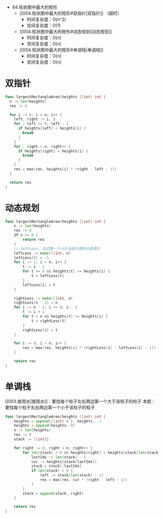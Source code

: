 - 84.柱状图中最大的矩形
	- [[004.柱状图中最大的矩形#双指针|双指针]] （超时）
		- 时间复杂度：O(n^2)
		- 空间复杂度：O(1)
	- [[004.柱状图中最大的矩形#动态规划|动态规划]]
		- 时间复杂度：O(n)
		- 空间复杂度：O(n)
	- [[004.柱状图中最大的矩形#单调栈|单调栈]]
		- 时间复杂度：O(n)
		- 空间复杂度：O(n)

# 双指针
```go
func largestRectangleArea(heights []int) int {
  n := len(heights)
  res := 0

  for i := 0; i < n; i++ {
    left, right := i, i
    for ; left >= 0; left-- {
      if heights[left] < heights[i] {
        break
      }
    }
    for ; right < n; right++ {
      if heights[right] < heights[i] {
        break
      }
    }
    res = max(res, heights[i] * (right - left - 1))
  }

  return res
}
```

# 动态规划
```go
func largestRectangleArea(heights []int) int {
	n := len(heights)
	res := 0
	if n == 0 {
		return res
	}
	// leftLess: 左边第一个小于当前元素的元素索引
	leftLess := make([]int, n)
	leftLess[0] = -1
	for i := 1; i < n; i++ {
		t := i - 1
		for t >= 0 && heights[t] >= heights[i] {
			t = leftLess[t]
		}
		leftLess[i] = t
	}

	rightLess := make([]int, n)
	rightLess[n - 1] = n
	for i := n - 2; i >= 0; i-- {
		t := i + 1
		for t < n && heights[t] >= heights[i] {
			t = rightLess[t]
		}
		rightLess[i] = t
	}

	for i := 0; i < n; i++ {
		res = max(res, heights[i] * (rightLess[i] - leftLess[i] - 1))
	}

	return res
}
```

# 单调栈
[[003.接雨水|接雨水]]：要找每个柱子左右两边第一个大于该柱子的柱子
本题：要找每个柱子左右两边第一个小于该柱子的柱子
```go
func largestRectangleArea(heights []int) int {
	heights = append([]int{ 0 }, heights...)
	heights = append(heights, 0)
	n := len(heights)
	res := 0
	stack := []int{}

	for right := 0; right < n; right++ {
		for len(stack) > 0 && heights[right] < heights[stack[len(stack) - 1]] {
			lastIdx := len(stack) - 1
			cur := heights[stack[lastIdx]]
			stack = stack[:lastIdx]
			if len(stack) > 0 {
				left := stack[len(stack) - 1]
				res = max(res, cur * (right - left - 1))
			}
		}
		stack = append(stack, right)
	}

	return res
}
```
